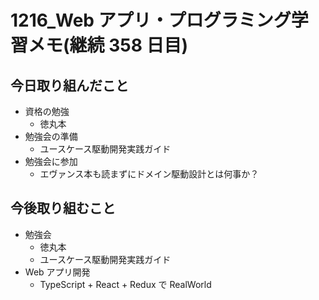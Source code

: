 # 1216_Web アプリ・プログラミング学習メモ(継続 358 日目)

## 今日取り組んだこと

- 資格の勉強
  - 徳丸本
- 勉強会の準備
  - ユースケース駆動開発実践ガイド
- 勉強会に参加
  - エヴァンス本も読まずにドメイン駆動設計とは何事か？

## 今後取り組むこと

- 勉強会
  - 徳丸本
  - ユースケース駆動開発実践ガイド
- Web アプリ開発
  - TypeScript + React + Redux で RealWorld
